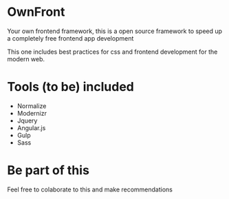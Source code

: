 # OwnFront

Your own frontend framework, this is a open source framework to speed up a completely free frontend app development

This one includes best practices for css and frontend development for the modern web.


# Tools (to be) included
- Normalize
- Modernizr
- Jquery
- Angular.js
- Gulp
- Sass


# Be part of this

Feel free to colaborate to this and make recommendations
